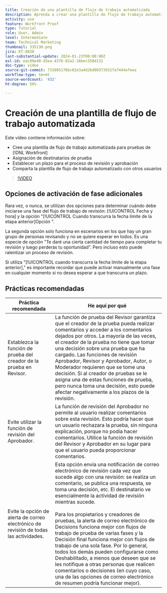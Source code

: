 ```yaml
---
title: Creación de una plantilla de flujo de trabajo automatizada
description: Aprenda a crear una plantilla de flujo de trabajo automatizada asignando destinatarios de revisión y estableciendo plazos de revisión. A continuación, comparta la plantilla con otros usuarios.
activity: use
feature: Workfront Proof
type: Tutorial
role: User, Admin
level: Intermediate
team: Technical Marketing
thumbnail: 335130.png
jira: KT-8830
last-substantial-update: 2024-01-23T00:00:00Z
exl-id: eac89e40-d3ea-4376-82a2-16bec550d131
doc-type: video
source-git-commit: 731005176bc02e3a4d26d00373931fa7444afeea
workflow-type: tm+mt
source-wordcount: '432'
ht-degree: 56%

---
```


# Creación de una plantilla de flujo de trabajo automatizada

Este vídeo contiene información sobre:

* Cree una plantilla de flujo de trabajo automatizada para pruebas de [!DNL  Workfront]
* Asignación de destinatarios de prueba
* Establecer un plazo para el proceso de revisión y aprobación
* Comparta la plantilla de flujo de trabajo automatizado con otros usuarios

>[!VIDEO](https://video.tv.adobe.com/v/335130/?quality=12&learn=on)

## Opciones de activación de fase adicionales

Rara vez, o nunca, se utilizan dos opciones para determinar cuándo debe iniciarse una fase del flujo de trabajo de revisión: [!UICONTROL Fecha y hora] y la opción &quot;[!UICONTROL Cuando transcurra la fecha límite de la etapa anterior]Opción &quot;.

La segunda opción solo funciona en escenarios en los que hay un gran grupo de personas revisando y no se quiere esperar en todos. Es una especie de opción &quot;Te daré una cierta cantidad de tiempo para completar tu revisión y luego perderás tu oportunidad&quot;. Pero incluso esto puede ralentizar un proceso de revisión.

Si utiliza &quot;[!UICONTROL cuando transcurra la fecha límite de la etapa anterior],&quot; es importante recordar que puede activar manualmente una fase en cualquier momento si no desea esperar a que transcurra un plazo.

## Prácticas recomendadas

| Práctica recomendada | He aquí por qué |
|---|---|
| Establezca la función de prueba del creador de la prueba en Revisor. | La función de prueba del Revisor garantiza que el creador de la prueba pueda realizar comentarios y acceder a los comentarios dejados por otros. La mayoría de las veces, el creador de la prueba no tiene que tomar una decisión sobre una prueba que ha cargado. Las funciones de revisión Aprobador, Revisor y Aprobador, Autor, o Moderador requieren que se tome una decisión. Si al creador de pruebas se le asigna una de estas funciones de prueba, pero nunca toma una decisión, esto puede afectar negativamente a los plazos de la revisión. |
| Evite utilizar la función de revisión del Aprobador. | La función de revisión del Aprobador no permite al usuario realizar comentarios sobre esta revisión. Esto podría hacer que un usuario rechazara la prueba, sin ninguna explicación, porque no podía hacer comentarios. Utilice la función de revisión del Revisor y Aprobador en su lugar para que el usuario pueda proporcionar comentarios. |
| Evite la opción de alerta de correo electrónico de revisión de todas las actividades. | Esta opción envía una notificación de correo electrónico de revisión cada vez que sucede algo con una revisión: se realiza un comentario, se publica una respuesta, se toma una decisión, etc. El destinatario ve esencialmente la actividad de revisión mientras sucede.<br><br>Para los propietarios y creadores de pruebas, la alerta de correo electrónico de Decisions funciona mejor con flujos de trabajo de prueba de varias fases y la Decisión final funciona mejor con flujos de trabajo de una sola fase. Por lo general, todos los demás pueden configurarse como Deshabilitado, a menos que deseen que se les notifique a otras personas que realicen comentarios o decisiones (en cuyo caso, una de las opciones de correo electrónico de resumen podría funcionar mejor). |

